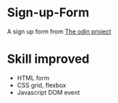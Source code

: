 # Sign-up-Form
A sign up form from [The odin project]()

# Skill improved
* HTML form
* CSS grid, flexbox
* Javascript DOM event
